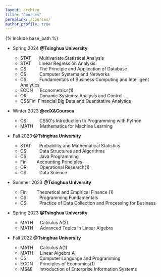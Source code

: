 ```yaml
---
layout: archive
title: "Courses"
permalink: /courses/
author_profile: true
---
```


{% include base_path %}



* Spring 2024 **@Tsinghua University**
   * STAT    &nbsp;&emsp; Multivariate Statistical Analysis
   * STAT    &nbsp;&emsp; Linear Regression Analysis
   * CS&nbsp;&nbsp;&nbsp;&nbsp;&nbsp;&nbsp;&emsp; The Principle and Application of Database
   * CS&nbsp;&nbsp;&nbsp;&nbsp;&nbsp;&nbsp;&emsp; Computer Systems and Networks
   * CS&nbsp;&nbsp;&nbsp;&nbsp;&nbsp;&nbsp;&emsp; Fundamentals of Business Computing and Intelligent Analytics
   * ECON    &emsp; Econometrics(1)
   * OR&nbsp;&nbsp;&nbsp;&nbsp;&nbsp;&nbsp;&emsp; Dynamic Systems: Analysis and Control
   * CS&Fin   &nbsp;Financial Big Data and Quantitative Analytics

* Winter 2023 **@edX&Coursea**
  * CS&nbsp;&nbsp;&nbsp;&nbsp;&nbsp;&nbsp;&emsp; CS50's Introduction to Programming with Python
  * MATH    &emsp; Mathematics for Machine Learning

* Fall 2023 **@Tsinghua University**
  * STAT    &nbsp;&emsp; Probability and Mathematical Statistics
  * CS&nbsp;&nbsp;&nbsp;&nbsp;&nbsp;&nbsp;&emsp; Data Structures and Algorithms
  * CS&nbsp;&nbsp;&nbsp;&nbsp;&nbsp;&nbsp;&emsp; Java Programming
  * Fin&emsp;&emsp; Accounting Principles
  * OR&nbsp;&nbsp;&nbsp;&nbsp;&nbsp;&nbsp;&emsp; Operational Research(1)
  * CS&nbsp;&nbsp;&nbsp;&nbsp;&nbsp;&nbsp;&emsp; Data Science

* Summer 2023 **@Tsinghua University**
  * Fin&emsp;&emsp; Theoretical and Empirical Finance (1)
  * CS&nbsp;&nbsp;&nbsp;&nbsp;&nbsp;&nbsp;&emsp; Programming Fundamentals
  * CS&nbsp;&nbsp;&nbsp;&nbsp;&nbsp;&nbsp;&emsp; Practice of Data Collection and Processing for Business
    
* Spring 2023 **@Tsinghua University**
  * MATH    &emsp; Calculus A(2)
  * MATH    &emsp; Advanced Topics in Linear Algebra

* Fall 2022 **@Tsinghua University**
  * MATH    &emsp; Calculus A(1)
  * MATH    &emsp; Linear Algebra A
  * CS&nbsp;&nbsp;&nbsp;&nbsp;&nbsp;&nbsp;&emsp; Computer Language and Programming
  * ECON    &emsp; Principles of Economics(1)
  * MS&E    &emsp; Introduction of Enterprise Information Systems
